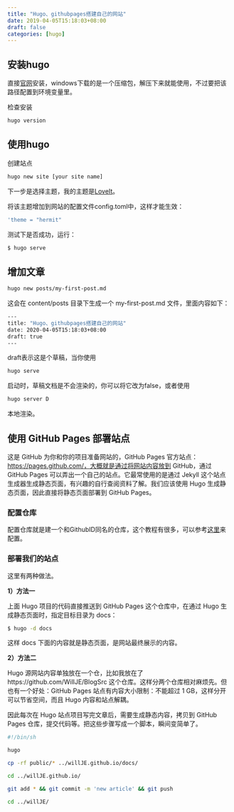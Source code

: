 ```yaml
---
title: "Hugo、githubpages搭建自己的网站"
date: 2019-04-05T15:18:03+08:00
draft: false
categories: [hugo]
---
```


## 安装hugo

直接[官网](https://gohugo.io/)安装，windows下载的是一个压缩包，解压下来就能使用，不过要把该路径配置到环境变量里。

检查安装

```bash
hugo version
```

## 使用hugo

创建站点

```bash
hugo new site [your site name]
```

下一步是选择主题，我的主题是[LoveIt](https://github.com/dillonzq/LoveIt)。

将该主题增加到网站的配置文件config.toml中，这样才能生效：

```bash
'theme = "hermit"
```

测试下是否成功，运行：

```bash
$ hugo serve
```

## 增加文章

```bash
hugo new posts/my-first-post.md
```

这会在 content/posts 目录下生成一个 my-first-post.md 文件，里面内容如下：

```bash
---
title: "Hugo、githubpages搭建自己的网站"
date: 2020-04-05T15:18:03+08:00
draft: true
---
```

draft表示这是个草稿，当你使用

```bash
hugo serve
```

启动时，草稿文档是不会渲染的，你可以将它改为false，或者使用

```bash
hugo server D
```

本地渲染。

## 使用 GitHub Pages 部署站点

这是 GitHub 为你和你的项目准备网站的，GitHub Pages 官方站点：https://pages.github.com/，大概就是通过将网站内容放到 GitHub，通过 GitHub Pages 可以弄出一个自己的站点。它最常使用的是通过 Jekyll 这个站点生成器生成静态页面，有兴趣的自行查阅资料了解。我们应该使用 Hugo 生成静态页面，因此直接将静态页面部署到 GitHub Pages。

### 配置仓库

配置仓库就是建一个和GithubID同名的仓库，这个教程有很多，可以参考[这里](https://polarisxu.studygolang.com/posts/talk/myblog-with-hugo-github-pages/)来配置。

### 部署我们的站点

这里有两种做法。

**1）方法一**

上面 Hugo 项目的代码直接推送到 GitHub Pages 这个仓库中，在通过 Hugo 生成静态页面时，指定目标目录为 docs：

```bash
$ hugo -d docs
```

这样 docs 下面的内容就是静态页面，是网站最终展示的内容。

**2）方法二**

Hugo 源网站内容单独放在一个仓，比如我放在了https://github.com/WillJE/BlogSrc 这个仓库。这样分两个仓库相对麻烦先。但也有一个好处：GitHub Pages 站点有内容大小限制：不能超过 1 GB，这样分开可以节省空间，而且 Hugo 内容和站点解耦。

因此每次在 Hugo 站点项目写完文章后，需要生成静态内容，拷贝到 GitHub Pages 仓库，提交代码等。把这些步骤写成一个脚本，瞬间变简单了。

```bash
#!/bin/sh

hugo

cp -rf public/* ../willJE.github.io/docs/

cd ../willJE.github.io/

git add * && git commit -m 'new article' && git push

cd ../willJE/
```

